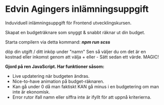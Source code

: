 # Edvin Agingers inlämningsuppgift
Induviduell inlämningsuppgift för Frontend utvecklingskursen.

Skapat en budgeträknare som snyggt & snabbt räknar ut din budget.

Starta compilern via detta kommand:
***npm run scss***

döp din utgift / ditt inköp under "namn"
Sen så väljer du om det är en kostnad eller inkomst genom att välja + eller -
Sätt sedan ett värde. 
MAGIC!

**Gjord på ren JavaScript. 
Har funktioner såsom:**
- Live updatering när budgeten ändras.
- Nice-to-have animation på budget-räknaren.
- Kan gå under 0 då man faktiskt KAN gå minus i en budgetering om man inte är ekonomisk.
- Error rutor ifall namn eller siffra inte är ifyllt för att uppnå kriterierna.
